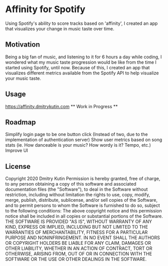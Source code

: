# Affinity for Spotify
Using Spotify's ability to score tracks based on 'affinity', I created an app that visualizes your change in music taste over time. 

## Motivation
Being a big fan of music, and listening to it for 6 hours a day while coding, I wondered what my music taste progression would be like from the time I started using Spotify, until now. Because of this, I created an app that visualizes different metrics available from the Spotify API to help visualize your music taste. 

## Usage
https://affinity.dmitrykutin.com
** Work in Progress ** 

## Roadmap
Simplify login page to be one button click (Instead of two, due to the implementation of authentication server) 
Show user metrics based on song stats (ie. How danceable is your music? How wordy is it? Tempo, etc.) 
Improve UI 

## License

Copyright 2020 Dmitry Kutin
Permission is hereby granted, free of charge, to any person obtaining a copy of this software and associated documentation files (the "Software"), to deal in the Software without restriction, including without limitation the rights to use, copy, modify, merge, publish, distribute, sublicense, and/or sell copies of the Software, and to permit persons to whom the Software is furnished to do so, subject to the following conditions:
The above copyright notice and this permission notice shall be included in all copies or substantial portions of the Software.
THE SOFTWARE IS PROVIDED "AS IS", WITHOUT WARRANTY OF ANY KIND, EXPRESS OR IMPLIED, INCLUDING BUT NOT LIMITED TO THE WARRANTIES OF MERCHANTABILITY, FITNESS FOR A PARTICULAR PURPOSE AND NONINFRINGEMENT. IN NO EVENT SHALL THE AUTHORS OR COPYRIGHT HOLDERS BE LIABLE FOR ANY CLAIM, DAMAGES OR OTHER LIABILITY, WHETHER IN AN ACTION OF CONTRACT, TORT OR OTHERWISE, ARISING FROM, OUT OF OR IN CONNECTION WITH THE SOFTWARE OR THE USE OR OTHER DEALINGS IN THE SOFTWARE.
